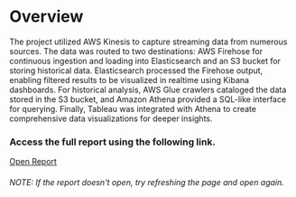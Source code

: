# Overview

The project utilized AWS Kinesis to capture streaming data from numerous sources. The data was routed to two destinations: AWS Firehose for continuous ingestion and loading into Elasticsearch and an S3 bucket for storing historical data. Elasticsearch processed the Firehose output, enabling filtered results to be visualized in realtime using Kibana dashboards. For historical analysis, AWS Glue crawlers cataloged the data stored in the S3 bucket, and Amazon Athena provided a SQL-like interface for querying. Finally, Tableau was integrated with Athena to create comprehensive data visualizations for deeper insights.

### Access the full report using the following link.

<a href="https://github.com/Saiyan-AR/Real-Time-Data-Analysis-using-AWS/blob/main/Advanced%20Database%20Project%20Report.pdf" target="_blank">Open Report</a>

###### NOTE: If the report doesn't open, try refreshing the page and open again.
